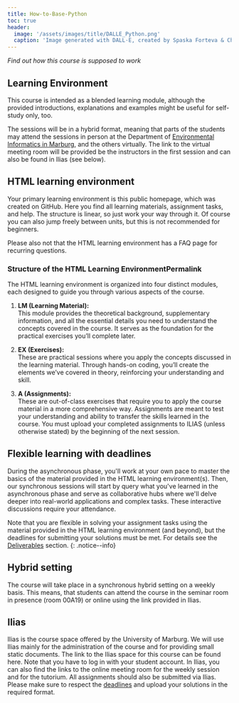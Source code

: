 ```yaml
---
title: How-to-Base-Python
toc: true
header:
  image: '/assets/images/title/DALLE_Python.png'
  caption: 'Image generated with DALL·E, created by Spaska Forteva & ChatGPT'
---
```


*Find out how this course is supposed to work*

<!--more-->

## Learning Environment
This course is intended as a blended learning module, although the provided introductions, explanations and examples might be useful for self-study only, too.

The sessions will be in a hybrid format, meaning that parts of the students may attend the sessions in person at the Department of [Environmental Informatics in Marburg](https://www.uni-marburg.de/en/fb19/disciplines/physisch/environmentalinformatics), and the others virtually. The link to the virtual meeting room will be provided be the instructors in the first session and can also be found in Ilias (see below).

## HTML learning environment

Your primary learning environment is this public homepage, which was created on GitHub. Here you find all learning materials, assignment tasks, and help. The structure is linear, so just work your way through it. Of course you can also jump freely between units, but this is not recommended for beginners.

Please also not that the HTML learning environment has a FAQ page for recurring questions.

### Structure of the HTML Learning EnvironmentPermalink

The HTML learning environment is organized into four distinct modules, each designed to guide you through various aspects of the course.

1. **LM (Learning Material):**  
   This module provides the theoretical background, supplementary information, and all the essential details you need to understand the concepts covered in the course. It serves as the foundation for the practical exercises you’ll complete later.

2. **EX (Exercises):**  
   These are practical sessions where you apply the concepts discussed in the learning material. Through hands-on coding, you’ll create the elements we’ve covered in theory, reinforcing your understanding and skill.

3. **A (Assignments):**  
   These are out-of-class exercises that require you to apply the course material in a more comprehensive way. Assignments are meant to test your understanding and ability to transfer the skills learned in the course. You must upload your completed assignments to ILIAS (unless otherwise stated) by the beginning of the next session.

## Flexible learning with deadlines

During the asynchronous phase, you'll work at your own pace to master the basics of the material provided in the HTML learning environment(s). Then, our synchronous sessions will start by query what you've learned in the asynchronous phase and serve as collaborative hubs where we'll delve deeper into real-world applications and complex tasks. These interactive discussions require your attendance.

Note that you are flexible in solving your assignment tasks using the material provided in the HTML learning environment (and beyond), but the deadlines for submitting your solutions must be met.
For details see the [Deliverables](/moer-base-python/unit00/unit00-02_deliverables.html) section.
{: .notice--info}


## Hybrid setting

The course will take place in a synchronous hybrid setting on a weekly basis. This means, that students can attend the course in the seminar room in presence (room 00A19) or online using the link provided in Ilias.


## Ilias

Ilias is the course space offered by the University of Marburg. We will use Ilias mainly for the administration of the course and for providing small static documents. The link to the Ilias space for this course can be found here. Note that you have to log in with your student account. In Ilias, you can also find the links to the online meeting room for the weekly session and for the tutorium.
All assignments should also be submitted via Ilias. Please make sure to respect the [deadlines](/moer-base-python/unit00/unit00-02_deliverables.html) and upload your solutions in the required format.
